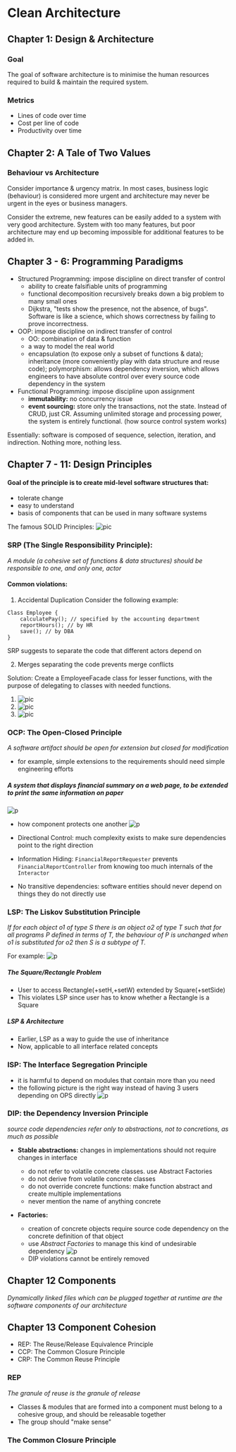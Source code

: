 # Clean Architecture

## Chapter 1: Design & Architecture
### Goal
The goal of software architecture is to minimise the human resources required to build & maintain the required system.

### Metrics
- Lines of code over time
- Cost per line of code
- Productivity over time

## Chapter 2: A Tale of Two Values
### Behaviour vs Architecture

Consider importance & urgency matrix. In most cases, business logic (behaviour) is considered more urgent and architecture may never be urgent in the eyes or business managers.

Consider the extreme, new features can be easily added to a system with very good architecture. System with too many features, but poor architecture may end up becoming impossible for additional features to be added in.

## Chapter 3 - 6: Programming Paradigms

- Structured Programming: impose discipline on direct transfer of control
  - ability to create falsifiable units of programming
  - functional decomposition recursively breaks down a big problem to many small ones
  - Dijkstra, "tests show the presence, not the absence, of bugs". Software is like a science, which shows correctness by failing to prove incorrectness.
- OOP: impose discipline on indirect transfer of control
  - OO: combination of data & function
  - a way to model the real world
  - encapsulation (to expose only a subset of functions & data); inheritance (more conveniently play with data structure and reuse code); polymorphism: allows dependency inversion, which allows engineers to have absolute control over every source code dependency in the system
- Functional Programming: impose discipline upon assignment
  - **immutability:** no concurrency issue
  - **event sourcing:** store only the transactions, not the state. Instead of CRUD, just CR. Assuming unlimited storage and processing power, the system is entirely functional. (how source control system works)

Essentially: software is composed of sequence, selection, iteration, and indirection. Nothing more, nothing less.

## Chapter 7 - 11: Design Principles
#### Goal of the principle is to create mid-level software structures that:
- tolerate change
- easy to understand
- basis of components that can be used in many software systems

The famous SOLID Principles:
![pic](./solid.jpg)

### SRP (The Single Responsibility Principle):
*A module (a cohesive set of functions & data structures) should be responsible to one, and only one, actor*

#### Common violations:
1. Accidental Duplication
Consider the following example:
```
Class Employee {
    calculatePay(); // specified by the accounting department
    reportHours(); // by HR
    save(); // by DBA
}
```
SRP suggests to separate the code that different actors depend on

2. Merges
separating the code prevents merge conflicts

Solution:
Create a EmployeeFacade class for lesser functions, with the purpose of delegating to classes with needed functions.
<br/>
1. ![pic](./srp_sol_1.jpeg)
2. ![pic](./srp_sol_2.jpeg)
3. ![pic](./srp_sol_3.jpeg)

### OCP: The Open-Closed Principle
*A software artifact should be open for extension but closed for modification*
- for example, simple extensions to the requirements should need simple engineering efforts

##### A system that displays financial summary on a web page, to be extended to print the same information on paper
![p](./ocp.jpg)
- how component protects one another
![p](./ocp_protection.jpg)

- Directional Control: much complexity exists to make sure dependencies point to the right direction
- Information Hiding: ```FinancialReportRequester``` prevents ```FinancialReportController``` from knowing too much internals of the ```Interactor```
- No transitive dependencies: software entities should never depend on things they do not directly use

### LSP: The Liskov Substitution Principle
*If for each object o1 of type S there is an object o2 of type T such that for all programs P defined in terms of T, the behaviour of P is unchanged when o1 is substituted for o2 then S is a subtype of T.*

For example:
![p](./lsp_inheritance.jpg)

##### The Square/Rectangle Problem
- User to access Rectangle(+setH,+setW) extended by Square(+setSide)
- This violates LSP since user has to know whether a Rectangle is a Square

##### LSP & Architecture
- Earlier, LSP as a way to guide the use of inheritance
- Now, applicable to all interface related concepts

### ISP: The Interface Segregation Principle
- it is harmful to depend on modules that contain more than you need
- the following picture is the right way instead of having 3 users depending on OPS directly
![p](./isp.jpg)

### DIP: the Dependency Inversion Principle
*source code dependencies refer only to abstractions, not to concretions, as much as possible*
- __Stable abstractions:__ changes in implementations should not require changes in interface
  - do not refer to volatile concrete classes. use Abstract Factories
  - do not derive from volatile concrete classes
  - do not override concrete functions: make function abstract and create multiple implementations
  - never mention the name of anything concrete

- __Factories:__
  - creation of concrete objects require source code dependency on the concrete definition of that object
  - use _Abstract Factories_ to manage this kind of undesirable dependency
  ![p](./factory.jpg)
  - DIP violations cannot be entirely removed

## Chapter 12 Components
_Dynamically linked files which can be plugged together at runtime are the software components of our architecture_

## Chapter 13 Component Cohesion
- REP: The Reuse/Release Equivalence Principle
- CCP: The Common Closure Principle
- CRP: The Common Reuse Principle

### REP
_The granule of reuse is the granule of release_
- Classes & modules that are formed into a component must belong to a cohesive group, and should be releasable together
- The group should "make sense"

### The Common Closure Principle
